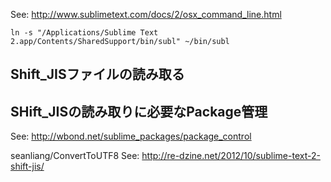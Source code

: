 
See: http://www.sublimetext.com/docs/2/osx_command_line.html

````
ln -s "/Applications/Sublime Text 2.app/Contents/SharedSupport/bin/subl" ~/bin/subl
````


## Shift_JISファイルの読み取る

## SHift_JISの読み取りに必要なPackage管理
See: http://wbond.net/sublime_packages/package_control

seanliang/ConvertToUTF8
See: http://re-dzine.net/2012/10/sublime-text-2-shift-jis/

